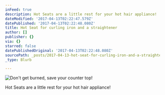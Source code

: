 ```yaml
---
inFeed: true
description: Hot Seats are a little rest for your hot hair appliance!
dateModified: '2017-04-13T02:22:47.579Z'
datePublished: '2017-04-13T02:22:48.080Z'
title: Hot Seat for curling iron and a straightener
author: []
publisher: {}
via: {}
starred: false
datePublishedOriginal: '2017-04-13T02:22:48.080Z'
sourcePath: _posts/2017-04-13-hot-seat-for-curling-iron-and-a-straightener.md
_type: Blurb

---
```

![Don't get burned, save your counter top!](https://the-grid-user-content.s3-us-west-2.amazonaws.com/af086bc9-2ae7-4162-a505-18afca8fcb3a.jpg)

Hot Seats are a little rest for your hot hair appliance!